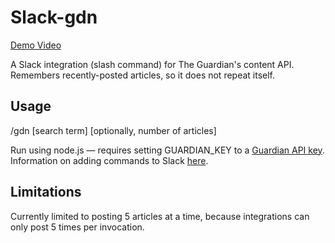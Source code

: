 # Slack-gdn

[Demo Video](https://www.youtube.com/watch?v=bBdAoHpn1MU)

A Slack integration (slash command) for The Guardian's content API.  Remembers recently-posted articles, so it does not repeat itself.

## Usage

/gdn [search term] [optionally, number of articles]

Run using node.js — requires setting GUARDIAN_KEY to a [Guardian API key](http://open-platform.theguardian.com/access/).  Information on adding commands to Slack [here](https://api.slack.com/slash-commands).

## Limitations

Currently limited to posting 5 articles at a time, because integrations can only post 5 times per invocation.
